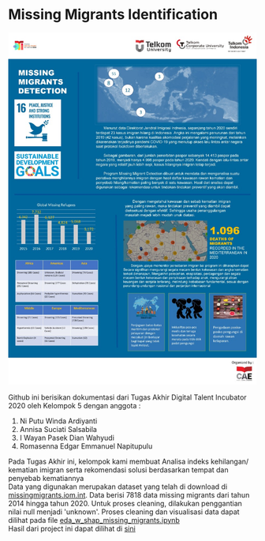 # Missing Migrants Identification


![alt text][logo]

[logo]: https://github.com/ds-dti/DS01_05_Missing-Migrants-Identification/blob/main/poster.jpeg "Logo Title Text 2"

Github ini berisikan dokumentasi dari Tugas Akhir Digital Talent Incubator 2020 oleh Kelompok 5 dengan anggota :
1.	Ni Putu Winda Ardiyanti
2.	Annisa Suciati Salsabila
3.	I Wayan Pasek Dian Wahyudi
4.	Romasenna Edgar Emmanuel Napitupulu

Pada Tugas Akhir ini, kelompok kami membuat Analisa indeks kehilangan/ kematian imigran serta rekomendasi solusi berdasarkan tempat dan penyebab kematiannya  
Data yang digunakan merupakan dataset yang telah di download di [missingmigrants.iom.int](missingmigrants.iom.int). Data berisi 7818 data missing migrants dari tahun 2014 hingga tahun 2020. 
Untuk proses cleaning, dilakukan penggantian nilai null menjadi 'unknown'. Proses cleaning dan visualisasi data dapat dilihat pada file [eda_w_shap_missing_migrants.ipynb](https://github.com/annisasuciati/TA-DTI/blob/main/eda_w_shap_missing_migrants.ipynb)  
Hasil dari project ini dapat dilihat di [sini](https://justedgar.shinyapps.io/CapstoneDV/)
